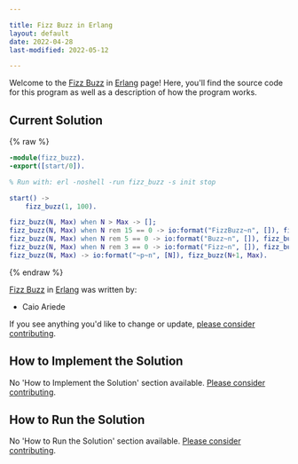 ```yaml
---

title: Fizz Buzz in Erlang
layout: default
date: 2022-04-28
last-modified: 2022-05-12

---
```


Welcome to the [Fizz Buzz](https://sampleprograms.io/projects/fizz-buzz) in [Erlang](https://sampleprograms.io/languages/erlang) page! Here, you'll find the source code for this program as well as a description of how the program works.

## Current Solution

{% raw %}

```erlang
-module(fizz_buzz).
-export([start/0]).

% Run with: erl -noshell -run fizz_buzz -s init stop

start() ->
    fizz_buzz(1, 100).

fizz_buzz(N, Max) when N > Max -> [];
fizz_buzz(N, Max) when N rem 15 == 0 -> io:format("FizzBuzz~n", []), fizz_buzz(N+1, Max);
fizz_buzz(N, Max) when N rem 5 == 0 -> io:format("Buzz~n", []), fizz_buzz(N+1, Max);
fizz_buzz(N, Max) when N rem 3 == 0 -> io:format("Fizz~n", []), fizz_buzz(N+1, Max);
fizz_buzz(N, Max) -> io:format("~p~n", [N]), fizz_buzz(N+1, Max).
```

{% endraw %}

[Fizz Buzz](https://sampleprograms.io/projects/fizz-buzz) in [Erlang](https://sampleprograms.io/languages/erlang) was written by:

- Caio Ariede

If you see anything you'd like to change or update, [please consider contributing](https://github.com/TheRenegadeCoder/sample-programs).

## How to Implement the Solution

No 'How to Implement the Solution' section available. [Please consider contributing](https://github.com/TheRenegadeCoder/sample-programs-website).

## How to Run the Solution

No 'How to Run the Solution' section available. [Please consider contributing](https://github.com/TheRenegadeCoder/sample-programs-website).